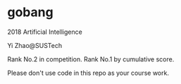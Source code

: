 # gobang

2018 Artificial Intelligence 

Yi Zhao@SUSTech

Rank No.2 in competition. Rank No.1 by cumulative score. 

Please don't use code in this repo as your course work.
